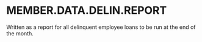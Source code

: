 # MEMBER.DATA.DELIN.REPORT
 Written as a report for all delinquent employee loans to be run at the end of the month.
